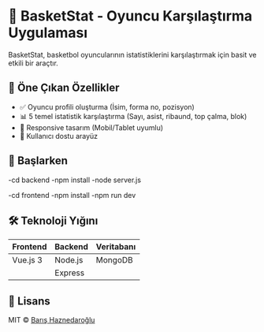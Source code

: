 
# 🏀 BasketStat - Oyuncu Karşılaştırma Uygulaması
BasketStat, basketbol oyuncularının istatistiklerini karşılaştırmak için basit ve etkili bir araçtır.

## 📌 Öne Çıkan Özellikler
- ✅ Oyuncu profili oluşturma (İsim, forma no, pozisyon)
- 📊 5 temel istatistik karşılaştırma (Sayı, asist, ribaund, top çalma, blok)
- 📱 Responsive tasarım (Mobil/Tablet uyumlu)
- 🎨 Kullanıcı dostu arayüz

## 🚀 Başlarken
-cd backend
-npm install
-node server.js

-cd frontend
-npm install
-npm run dev

## 🛠 Teknoloji Yığını
| Frontend       | Backend    | Veritabanı   |
|----------------|------------|-------------|
| Vue.js 3       | Node.js    | MongoDB     |
|                | Express    |             |

## 📜 Lisans
MIT © [Barış Haznedaroğlu](https://github.com/barishh21)
